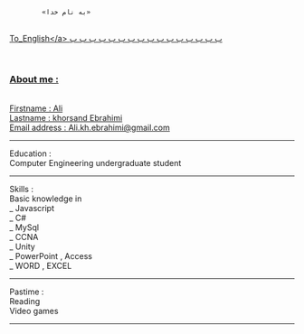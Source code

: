 			«به نام خدا» 
</br>
<a href="#v">To_English<‌/a>
ب
ب
ب
ب
ب
ب
ب
ب
ب
ب
ب
ب
ب
ب
ب
ب

‌<h3 id="v">About me :</h3></br>
Firstname : Ali </br>
Lastname  : khorsand Ebrahimi</br>
Email address : Ali.kh.ebrahimi@gmail.com </br>
<hr>
Education :</br>
Computer Engineering undergraduate student
<hr>
Skills :</br>
Basic knowledge in </br>
_ Javascript  </br>
_ C#</br>
_ MySql </br>
_ CCNA  </br>
_ Unity </br>
_ PowerPoint , Access </br>
_ WORD , EXCEL  </br>
<hr>
Pastime :</br>
Reading </br>
Video games </br>
<hr>
